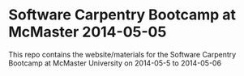 Software Carpentry Bootcamp at McMaster 2014-05-05
============================
This repo contains the website/materials for the Software Carpentry Bootcamp at McMaster University on 2014-05-5 to 2014-05-06

